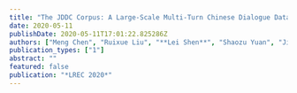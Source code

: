 ```yaml
---
title: "The JDDC Corpus: A Large-Scale Multi-Turn Chinese Dialogue Dataset forE-commerce Customer Service"
date: 2020-05-11
publishDate: 2020-05-11T17:01:22.825286Z
authors: ["Meng Chen", "Ruixue Liu", "**Lei Shen**", "Shaozu Yuan", "Jingyan Zhou", "Youzheng Wu", "Xiaodong He", "Bowen Zhou"]
publication_types: ["1"]
abstract: ""
featured: false
publication: "*LREC 2020*"
---
```


